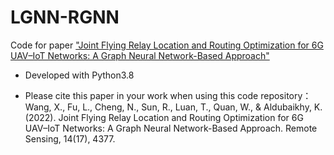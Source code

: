 # LGNN-RGNN
Code for paper ["Joint Flying Relay Location and Routing Optimization for 6G UAV–IoT Networks: A Graph Neural Network-Based Approach"](https://www.mdpi.com/2072-4292/14/17/4377)

- Developed with Python3.8

- Please cite this paper in your work when using this code repository：\
  Wang, X., Fu, L., Cheng, N., Sun, R., Luan, T., Quan, W., & Aldubaikhy, K. (2022). Joint Flying Relay Location and Routing Optimization for 6G UAV–IoT Networks: A Graph Neural Network-Based Approach. Remote Sensing, 14(17), 4377.
